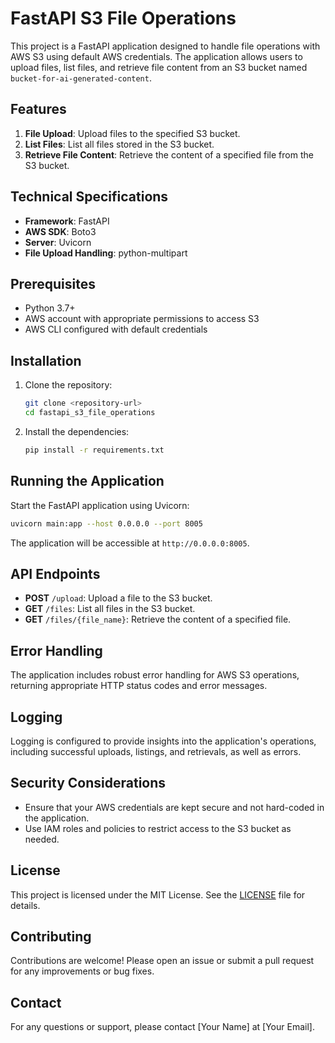 # FastAPI S3 File Operations

This project is a FastAPI application designed to handle file operations with AWS S3 using default AWS credentials. The application allows users to upload files, list files, and retrieve file content from an S3 bucket named `bucket-for-ai-generated-content`.

## Features

1. **File Upload**: Upload files to the specified S3 bucket.
2. **List Files**: List all files stored in the S3 bucket.
3. **Retrieve File Content**: Retrieve the content of a specified file from the S3 bucket.

## Technical Specifications

- **Framework**: FastAPI
- **AWS SDK**: Boto3
- **Server**: Uvicorn
- **File Upload Handling**: python-multipart

## Prerequisites

- Python 3.7+
- AWS account with appropriate permissions to access S3
- AWS CLI configured with default credentials

## Installation

1. Clone the repository:
   ```bash
   git clone <repository-url>
   cd fastapi_s3_file_operations
   ```

2. Install the dependencies:
   ```bash
   pip install -r requirements.txt
   ```

## Running the Application

Start the FastAPI application using Uvicorn:

```bash
uvicorn main:app --host 0.0.0.0 --port 8005
```

The application will be accessible at `http://0.0.0.0:8005`.

## API Endpoints

- **POST** `/upload`: Upload a file to the S3 bucket.
- **GET** `/files`: List all files in the S3 bucket.
- **GET** `/files/{file_name}`: Retrieve the content of a specified file.

## Error Handling

The application includes robust error handling for AWS S3 operations, returning appropriate HTTP status codes and error messages.

## Logging

Logging is configured to provide insights into the application's operations, including successful uploads, listings, and retrievals, as well as errors.

## Security Considerations

- Ensure that your AWS credentials are kept secure and not hard-coded in the application.
- Use IAM roles and policies to restrict access to the S3 bucket as needed.

## License

This project is licensed under the MIT License. See the [LICENSE](LICENSE) file for details.

## Contributing

Contributions are welcome! Please open an issue or submit a pull request for any improvements or bug fixes.

## Contact

For any questions or support, please contact [Your Name] at [Your Email].